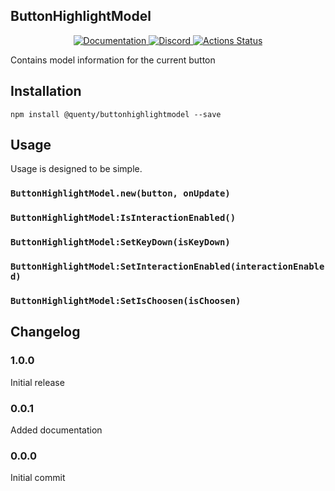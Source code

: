 ## ButtonHighlightModel
<div align="center">
  <a href="http://quenty.github.io/api/">
    <img src="https://img.shields.io/badge/docs-website-green.svg" alt="Documentation" />
  </a>
  <a href="https://discord.gg/mhtGUS8">
    <img src="https://img.shields.io/badge/discord-nevermore-blue.svg" alt="Discord" />
  </a>
  <a href="https://github.com/Quenty/NevermoreEngine/actions">
    <img src="https://github.com/Quenty/NevermoreEngine/workflows/luacheck/badge.svg" alt="Actions Status" />
  </a>
</div>

Contains model information for the current button

## Installation
```
npm install @quenty/buttonhighlightmodel --save
```

## Usage
Usage is designed to be simple.

### `ButtonHighlightModel.new(button, onUpdate)`

### `ButtonHighlightModel:IsInteractionEnabled()`

### `ButtonHighlightModel:SetKeyDown(isKeyDown)`

### `ButtonHighlightModel:SetInteractionEnabled(interactionEnabled)`

### `ButtonHighlightModel:SetIsChoosen(isChoosen)`


## Changelog

### 1.0.0
Initial release

### 0.0.1
Added documentation

### 0.0.0
Initial commit